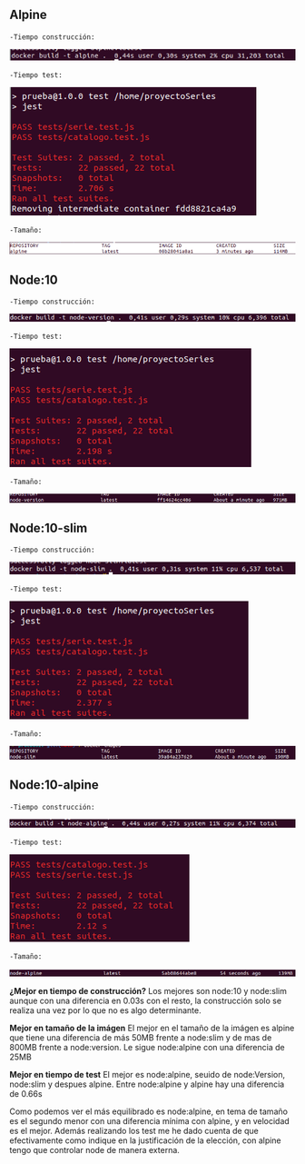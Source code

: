 ## Alpine
    -Tiempo construcción:
    
![](pic/cons_alpine.png)

    -Tiempo test:

![](pic/test_alpine.png)

    -Tamaño:

![](pic/tam_alpine.png)

## Node:10
    -Tiempo construcción:
![](pic/cons_node_version.png)

    -Tiempo test:
![](pic/test_node_version.png)

    -Tamaño:
![](pic/tam_node_version.png)


## Node:10-slim
    -Tiempo construcción:
![](pic/cons_node_slim.png)

    -Tiempo test:
![](pic/test_node_slim.png)

    -Tamaño:
![](pic/tam_node_slim.png)


## Node:10-alpine
    -Tiempo construcción:
![](pic/cons_node_alpine.png)

    -Tiempo test:
![](pic/test_node_alpine.png)

    -Tamaño:
![](pic/tam_node_alpine.png)


**¿Mejor en tiempo de construcción?** 
Los mejores son node:10 y node:slim aunque con una diferencia en 0.03s con el resto, la construcción solo se realiza una vez por lo que no es algo determinante.

**Mejor en tamaño de la imágen**
El mejor en el tamaño de la imágen es alpine que tiene una diferencia de más 50MB frente a node:slim y de mas de 800MB frente a node:version.
Le sigue node:alpine con una diferencia de 25MB

**Mejor en tiempo de test**
El mejor es node:alpine, seuido de node:Version, node:slim y despues alpine.
Entre node:alpine y alpine hay una diferencia de 0.66s

Como podemos ver el más equilibrado es node:alpine, en tema de tamaño es el segundo menor con una diferencia mínima con alpine, y en velocidad es el mejor. Además realizando los test me he dado cuenta de que efectivamente como indique en la justificación de la elección, con alpine tengo que controlar node de manera externa.